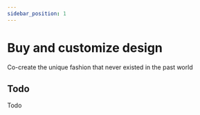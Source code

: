 ```yaml
---
sidebar_position: 1
---
```


# Buy and customize design

Co-create the unique fashion that never existed in the past world

## Todo
Todo 